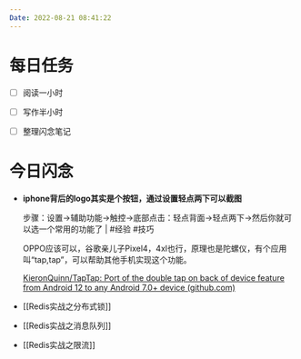 ```yaml
---
Date: 2022-08-21 08:41:22
---
```


# 每日任务
- [ ] 阅读一小时
- [ ] 写作半小时
- [ ] 整理闪念笔记


# 今日闪念

- **iphone背后的logo其实是个按钮，通过设置轻点两下可以截图**

	步骤：设置→辅助功能→触控→底部点击：轻点背面→轻点两下→然后你就可以选一个常用的功能了 | #经验 #技巧

	OPPO应该可以，谷歌亲儿子Pixel4，4xl也行，原理也是陀螺仪，有个应用叫“tap,tap”，可以帮助其他手机实现这个功能。

	[KieronQuinn/TapTap: Port of the double tap on back of device feature from Android 12 to any Android 7.0+ device (github.com)](https://github.com/KieronQuinn/TapTap)
- [[Redis实战之分布式锁]]
- [[Redis实战之消息队列]]
- [[Redis实战之限流]]
